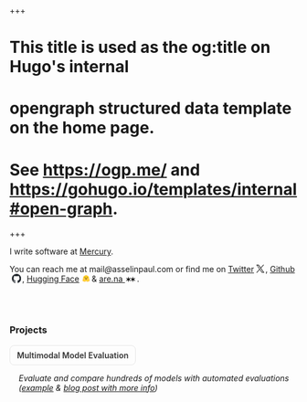+++
# This title is used as the og:title on Hugo's internal
# opengraph structured data template on the home page.
# See https://ogp.me/ and https://gohugo.io/templates/internal#open-graph.
+++
<br>
<div id="intro">
I write software at <a
                href="https://mercury.com"
                target="_blank"
              >Mercury</a>.

<br>


You can reach me at <a
                style="text-decoration: none"
                href="mailto:mail@asselinpaul.com"
              >
<span class="highlighted"
                  >mail<i style="padding-left: 0px; padding-right: 0px">@</i
                  >asselinpaul.com</span
                >
</a>
or find me on
<a target="_blank" href="https://twitter.com/asselinpaul"
                >Twitter</a
              ><svg
                xmlns="http://www.w3.org/2000/svg"
                width="14"
                height="14"
                viewBox="0 0 300 300"
                version="1.1"
                style="margin-bottom: -1px; margin-left: 4px; margin-right: 2px"
              >
<path
                  d="M178.57 127.15 290.27 0h-26.46l-97.03 110.38L89.34 0H0l117.13 166.93L0 300.25h26.46l102.4-116.59 81.8 116.59h89.34M36.01 19.54H76.66l187.13 262.13h-40.66"
                /></svg
              >,
<a target="_blank" href="https://github.com/asselinpaul">Github</a
              ><svg
                width="16"
                height="16"
                viewBox="0 0 96 96"
                xmlns="http://www.w3.org/2000/svg"
                style="margin-bottom: -2px; margin-left: 4px; margin-right: 2px"
              >
<path
                  fill-rule="evenodd"
                  clip-rule="evenodd"
                  d="M48.854 0C21.839 0 0 22 0 49.217c0 21.756 13.993 40.172 33.405 46.69 2.427.49 3.316-1.059 3.316-2.362 0-1.141-.08-5.052-.08-9.127-13.59 2.934-16.42-5.867-16.42-5.867-2.184-5.704-5.42-7.17-5.42-7.17-4.448-3.015.324-3.015.324-3.015 4.934.326 7.523 5.052 7.523 5.052 4.367 7.496 11.404 5.378 14.235 4.074.404-3.178 1.699-5.378 3.074-6.6-10.839-1.141-22.243-5.378-22.243-24.283 0-5.378 1.94-9.778 5.014-13.2-.485-1.222-2.184-6.275.486-13.038 0 0 4.125-1.304 13.426 5.052a46.97 46.97 0 0 1 12.214-1.63c4.125 0 8.33.571 12.213 1.63 9.302-6.356 13.427-5.052 13.427-5.052 2.67 6.763.97 11.816.485 13.038 3.155 3.422 5.015 7.822 5.015 13.2 0 18.905-11.404 23.06-22.324 24.283 1.78 1.548 3.316 4.481 3.316 9.126 0 6.6-.08 11.897-.08 13.526 0 1.304.89 2.853 3.316 2.364 19.412-6.52 33.405-24.935 33.405-46.691C97.707 22 75.788 0 48.854 0z"
                  fill="#24292f"
                /></svg
              >,
<a
                target="_blank"
                href="https://huggingface.co/asselinpaul/activity/likes"
                >Hugging Face</a
              >
<svg
                width="16"
                height="16"
                viewBox="0 0 256 256"
                fill="none"
                xmlns="http://www.w3.org/2000/svg"
                style="margin-bottom: -2px; margin-right: -2px"
              >
<path
                  d="M230.721 172.7C230.183 170.673 229.313 168.75 228.146 167.008C228.396 166.091 228.587 165.159 228.714 164.217C229.543 158.241 227.471 152.77 223.567 148.537C221.452 146.225 219.185 144.698 216.784 143.761C218.36 137.018 219.157 130.117 219.161 123.193C219.161 120.03 218.982 116.932 218.682 113.88C218.526 112.356 218.337 110.836 218.115 109.32C217.428 104.847 216.408 100.431 215.064 96.11C214.183 93.2707 213.164 90.476 212.01 87.736C210.281 83.6782 208.262 79.75 205.969 75.982C204.465 73.475 202.827 71.0508 201.062 68.72C200.197 67.543 199.296 66.3938 198.358 65.274C195.58 61.898 192.561 58.7277 189.325 55.788C188.25 54.7997 187.145 53.8453 186.01 52.926C184.893 51.9943 183.751 51.0927 182.586 50.222C180.241 48.4766 177.818 46.8392 175.324 45.315C161.543 36.945 145.382 32.145 128.109 32.145C77.817 32.145 37.057 72.907 37.057 123.196C37.055 130.208 37.867 137.196 39.477 144.02C37.317 144.958 35.247 146.42 33.327 148.535C29.424 152.766 27.351 158.217 28.18 164.193C28.306 165.142 28.495 166.082 28.747 167.006C27.5811 168.749 26.7117 170.673 26.174 172.7C24.974 177.261 25.369 181.374 26.894 184.978C25.236 189.688 25.65 194.704 27.809 199.065C29.379 202.25 31.626 204.714 34.396 206.916C37.689 209.534 41.811 211.758 46.783 213.892C52.715 216.422 59.956 218.799 63.249 219.671C71.755 221.873 79.911 223.269 88.177 223.337C99.954 223.446 110.096 220.677 117.357 213.59C120.924 214.027 124.515 214.246 128.109 214.244C131.906 214.236 135.699 213.997 139.467 213.529C146.711 220.661 156.892 223.455 168.712 223.343C176.977 223.277 185.133 221.881 193.617 219.676C196.932 218.804 204.17 216.427 210.105 213.897C215.077 211.76 219.199 209.536 222.514 206.922C225.263 204.719 227.508 202.256 229.079 199.071C231.26 194.709 231.652 189.693 230.017 184.983C231.527 181.379 231.92 177.257 230.721 172.7ZM222.281 184.673C223.952 187.844 224.059 191.427 222.585 194.764C220.349 199.821 214.795 203.805 204.008 208.082C197.3 210.742 191.158 212.443 191.104 212.458C182.232 214.759 174.208 215.928 167.262 215.928C155.76 215.928 147.201 212.754 141.773 206.486C132.594 208.05 123.222 208.103 114.026 206.644C108.591 212.808 100.081 215.928 88.676 215.928C81.729 215.928 73.706 214.759 64.833 212.458C64.779 212.443 58.639 210.742 51.929 208.082C41.143 203.805 35.587 199.824 33.352 194.764C31.878 191.427 31.985 187.844 33.656 184.673C33.81 184.378 33.976 184.091 34.153 183.813C33.1516 182.309 32.4799 180.61 32.182 178.827C31.8842 177.045 31.967 175.22 32.425 173.472C33.089 170.949 34.46 168.851 36.322 167.344C35.425 165.87 34.8365 164.23 34.592 162.522C34.056 158.808 35.289 155.1 38.062 152.076C40.222 149.723 43.275 148.428 46.655 148.428H46.745C44.1965 140.259 42.9044 131.75 42.913 123.193C42.913 76.522 80.749 38.683 127.427 38.683C174.104 38.683 211.94 76.518 211.94 123.193C211.947 131.773 210.646 140.304 208.081 148.492C208.489 148.452 208.889 148.432 209.282 148.431C212.662 148.431 215.716 149.726 217.874 152.079C220.647 155.1 221.881 158.811 221.344 162.525C221.1 164.233 220.511 165.873 219.615 167.347C221.477 168.854 222.849 170.952 223.512 173.475C223.97 175.223 224.053 177.048 223.755 178.831C223.458 180.613 222.786 182.312 221.784 183.816C221.961 184.091 222.129 184.378 222.281 184.673Z"
                  fill="white"
                />
<path
                  d="M221.784 183.816C222.786 182.312 223.458 180.613 223.756 178.831C224.053 177.048 223.97 175.223 223.512 173.475C222.848 170.952 221.476 168.854 219.615 167.347C220.512 165.873 221.1 164.233 221.344 162.525C221.881 158.811 220.648 155.103 217.874 152.079C215.716 149.726 212.662 148.431 209.282 148.431C208.889 148.431 208.489 148.452 208.081 148.492C210.643 140.304 211.942 131.774 211.933 123.195C211.933 76.5231 174.097 38.6851 127.424 38.6851C80.75 38.6851 42.9099 76.5191 42.9099 123.195C42.9015 131.752 44.1936 140.261 46.742 148.43H46.6519C43.2719 148.43 40.219 149.724 38.06 152.077C35.287 155.098 34.0529 158.81 34.5899 162.523C34.8346 164.231 35.4231 165.872 36.3199 167.346C34.4579 168.852 33.086 170.95 32.422 173.473C31.9642 175.222 31.8817 177.047 32.1799 178.83C32.4781 180.612 33.1501 182.312 34.1519 183.816C33.9739 184.094 33.8099 184.381 33.6549 184.676C31.9849 187.847 31.877 191.43 33.352 194.767C35.588 199.824 41.1419 203.808 51.9289 208.085C58.6359 210.745 64.779 212.446 64.833 212.461C73.705 214.762 81.729 215.931 88.675 215.931C100.081 215.931 108.591 212.811 114.026 206.647C123.222 208.106 132.594 208.052 141.773 206.489C147.201 212.757 155.76 215.931 167.262 215.931C174.208 215.931 182.232 214.762 191.103 212.461C191.158 212.446 197.298 210.745 204.008 208.085C214.795 203.808 220.35 199.824 222.585 194.767C224.059 191.43 223.952 187.847 222.281 184.676C222.129 184.379 221.961 184.091 221.784 183.816ZM110.137 196.997C109.669 197.815 109.168 198.614 108.635 199.391C107.23 201.448 105.382 203.02 103.237 204.188C99.1369 206.424 93.947 207.205 88.675 207.205C80.346 207.205 71.808 205.256 67.023 204.015C66.787 203.954 37.689 195.735 41.373 188.739C41.993 187.562 43.0129 187.092 44.2979 187.092C49.4849 187.092 58.9299 194.816 62.9889 194.816C63.8959 194.816 64.5359 194.43 64.7969 193.488C66.5269 187.284 38.5039 184.676 40.8639 175.692C41.2799 174.102 42.41 173.456 43.998 173.456C50.856 173.455 66.248 185.516 69.467 185.516C69.714 185.516 69.8909 185.443 69.9869 185.291C70.0009 185.268 70.015 185.246 70.028 185.222C71.539 182.727 70.6719 180.913 60.3209 174.573L59.3269 173.968C47.9359 167.074 39.9409 162.925 44.4879 157.975C45.0109 157.404 45.7529 157.151 46.6539 157.151C47.7219 157.151 49.0149 157.508 50.4389 158.108C56.4549 160.645 64.793 167.564 68.276 170.581C68.8239 171.057 69.3683 171.538 69.9089 172.022C69.9089 172.022 74.319 176.608 76.985 176.608C77.599 176.608 78.1199 176.366 78.4729 175.768C80.364 172.58 60.9099 157.838 59.8129 151.755C59.0689 147.634 60.3349 145.546 62.6749 145.546C63.7879 145.546 65.1459 146.02 66.6449 146.971C71.2949 149.922 80.2729 165.35 83.5599 171.352C84.6619 173.363 86.5429 174.213 88.2379 174.213C91.6009 174.213 94.2299 170.87 88.5459 166.622C80.0029 160.23 83.001 149.782 87.078 149.139C87.252 149.111 87.4279 149.097 87.6029 149.097C91.3109 149.097 92.9459 155.486 92.9459 155.486C92.9459 155.486 97.7399 167.524 105.975 175.753C113.447 183.222 114.491 189.351 110.137 196.997ZM136.766 198.407L136.339 198.458L135.611 198.541C135.228 198.581 134.844 198.619 134.459 198.654L134.084 198.688L133.741 198.717L133.255 198.756L132.718 198.795L132.182 198.83L132.063 198.838C131.923 198.846 131.783 198.855 131.641 198.862L131.462 198.872C131.296 198.881 131.13 198.889 130.962 198.896L130.381 198.921L129.854 198.939L129.502 198.949H129.323C129.213 198.949 129.104 198.955 128.994 198.956H128.82C128.71 198.956 128.601 198.956 128.491 198.961L128.043 198.967H127.418C126.927 198.967 126.437 198.962 125.949 198.952L125.553 198.943C125.44 198.943 125.327 198.938 125.216 198.934L124.796 198.922L124.275 198.902L123.805 198.881L123.684 198.876L123.237 198.853C123.112 198.846 122.989 198.84 122.865 198.831L122.576 198.814C122.213 198.791 121.85 198.766 121.487 198.738L121.107 198.707C120.947 198.695 120.787 198.68 120.628 198.666C120.441 198.65 120.254 198.632 120.067 198.614C119.754 198.585 119.441 198.553 119.128 198.519H119.113C123.683 188.324 121.372 178.802 112.137 169.575C106.08 163.526 102.051 154.594 101.215 152.633C99.5229 146.828 95.045 140.375 87.608 140.375C86.979 140.375 86.351 140.425 85.73 140.523C82.472 141.036 79.624 142.911 77.592 145.733C75.396 143.002 73.262 140.831 71.332 139.605C68.422 137.76 65.5179 136.824 62.6889 136.824C59.1579 136.824 56.0019 138.274 53.8019 140.904L53.7459 140.971C53.7039 140.798 53.6639 140.625 53.6229 140.451L53.6179 140.428C53.1992 138.638 52.8477 136.833 52.5639 135.016C52.5639 135.004 52.5639 134.992 52.5579 134.98C52.5359 134.843 52.5159 134.705 52.4949 134.568C52.4334 134.162 52.3757 133.755 52.3219 133.348C52.2979 133.163 52.2719 132.978 52.2489 132.793L52.1809 132.238C52.1589 132.053 52.1409 131.885 52.1209 131.709L52.115 131.665C52.0351 130.945 51.9651 130.225 51.9049 129.503L51.8829 129.226L51.8479 128.754C51.8379 128.625 51.8279 128.495 51.8209 128.365C51.8209 128.334 51.8159 128.304 51.8149 128.275C51.7895 127.913 51.7678 127.55 51.7499 127.187C51.7399 126.998 51.7299 126.81 51.7219 126.62L51.7019 126.124L51.6969 125.974L51.6809 125.517L51.6709 125.128C51.6709 124.973 51.6629 124.818 51.6609 124.663C51.6579 124.508 51.6539 124.338 51.6529 124.174C51.6509 124.01 51.6529 123.848 51.6479 123.685C51.6439 123.521 51.6479 123.358 51.6479 123.195C51.6479 81.3421 85.5789 47.4111 127.436 47.4111C169.292 47.4111 203.222 81.3411 203.222 123.195V124.174C203.222 124.337 203.217 124.501 203.214 124.663C203.214 124.798 203.208 124.931 203.204 125.068C203.204 125.188 203.199 125.309 203.195 125.425C203.195 125.578 203.186 125.731 203.181 125.884V125.896L203.16 126.427C203.153 126.582 203.147 126.738 203.139 126.893L203.134 127.003L203.107 127.499C203.048 128.562 202.967 129.623 202.866 130.683V130.696C202.849 130.87 202.832 131.044 202.813 131.218L202.768 131.629L202.679 132.433L202.628 132.84L202.565 133.319C202.542 133.493 202.519 133.668 202.493 133.841C202.467 134.036 202.438 134.23 202.409 134.424L202.34 134.883L202.258 135.403C202.23 135.576 202.2 135.748 202.168 135.92C202.135 136.093 202.109 136.265 202.079 136.437C202.019 136.781 201.956 137.125 201.89 137.468C201.789 137.981 201.686 138.493 201.58 139.005L201.47 139.512C201.434 139.681 201.395 139.851 201.357 140.02C199.224 137.947 196.399 136.818 193.284 136.818C190.457 136.818 187.55 137.753 184.641 139.598C182.711 140.824 180.578 142.996 178.381 145.726C176.346 142.904 173.498 141.029 170.242 140.516C169.621 140.418 168.993 140.368 168.364 140.368C160.925 140.368 156.45 146.821 154.757 152.626C153.917 154.587 149.887 163.519 143.825 169.577C134.596 178.775 132.268 188.254 136.766 198.407ZM215.007 177.998L214.977 178.087C214.901 178.288 214.813 178.484 214.714 178.674C214.639 178.814 214.558 178.95 214.47 179.082C214.303 179.331 214.12 179.569 213.921 179.793C213.875 179.845 213.831 179.897 213.779 179.948C213.707 180.025 213.634 180.101 213.559 180.175C212.213 181.509 210.161 182.679 207.841 183.752C207.578 183.871 207.311 183.99 207.042 184.11L206.774 184.229C206.595 184.308 206.416 184.386 206.228 184.463C206.049 184.541 205.863 184.619 205.677 184.695L205.119 184.925C203.814 185.462 202.477 185.974 201.173 186.479L200.615 186.696L200.064 186.912C199.697 187.055 199.335 187.198 198.979 187.341L198.448 187.555L197.926 187.768L197.67 187.876C197.499 187.947 197.332 188.018 197.165 188.089C193.328 189.736 190.567 191.411 191.147 193.489C191.163 193.548 191.181 193.604 191.201 193.659C191.253 193.813 191.324 193.958 191.413 194.095C191.465 194.176 191.525 194.253 191.592 194.323C192.274 195.032 193.515 194.92 195.08 194.357C195.3 194.276 195.519 194.192 195.736 194.104L195.872 194.048C196.23 193.896 196.609 193.726 196.996 193.542C197.093 193.496 197.191 193.452 197.289 193.401C199.203 192.465 201.372 191.205 203.524 190.058C204.385 189.593 205.258 189.152 206.142 188.733C208.18 187.774 210.096 187.094 211.636 187.094C212.359 187.094 212.997 187.242 213.529 187.582L213.618 187.641C213.952 187.876 214.232 188.178 214.441 188.528C214.482 188.595 214.522 188.666 214.561 188.739C215.322 190.184 214.685 191.68 213.194 193.147C211.763 194.556 209.537 195.937 207.007 197.215C206.819 197.31 206.631 197.405 206.44 197.498C198.91 201.196 189.049 203.981 188.912 204.016C186.284 204.697 182.526 205.591 178.292 206.26L177.666 206.358L177.563 206.373C177.089 206.445 176.614 206.512 176.138 206.574C175.655 206.639 175.167 206.698 174.676 206.753L174.586 206.763C172.806 206.968 171.019 207.104 169.228 207.169H169.202C168.554 207.192 167.907 207.204 167.259 207.204H166.512C165.524 207.191 164.538 207.146 163.553 207.07C163.53 207.07 163.505 207.07 163.482 207.064C163.129 207.037 162.777 207.004 162.425 206.965C162.06 206.926 161.696 206.882 161.333 206.833C161.094 206.801 160.856 206.765 160.618 206.726C160.376 206.687 160.134 206.647 159.893 206.605L159.564 206.543L159.539 206.538C159.192 206.472 158.847 206.399 158.503 206.319C158.303 206.274 158.104 206.23 157.907 206.176L157.788 206.146C157.69 206.122 157.595 206.096 157.498 206.07L157.445 206.056L157.137 205.966C157.025 205.935 156.913 205.901 156.801 205.868L156.762 205.857L156.471 205.768C156.361 205.734 156.251 205.698 156.142 205.662L155.874 205.573L155.677 205.504C155.487 205.437 155.298 205.368 155.111 205.296L154.933 205.226L154.786 205.168C154.502 205.054 154.22 204.935 153.941 204.81L153.756 204.72L153.725 204.706C153.659 204.675 153.594 204.644 153.528 204.617C153.399 204.555 153.271 204.491 153.144 204.426L153.105 204.407L152.921 204.31C152.594 204.139 152.274 203.957 151.96 203.764L151.788 203.658C151.702 203.605 151.616 203.55 151.532 203.494L151.308 203.346L151.067 203.18L150.923 203.077C150.771 202.969 150.622 202.857 150.476 202.742L150.243 202.563C150.15 202.488 150.058 202.412 149.967 202.335C149.89 202.272 149.815 202.206 149.74 202.14L149.734 202.135C149.653 202.064 149.574 201.993 149.495 201.92C149.417 201.849 149.339 201.777 149.263 201.704L149.254 201.695C149.174 201.619 149.096 201.542 149.019 201.463C148.942 201.385 148.863 201.307 148.788 201.227C148.713 201.148 148.636 201.067 148.562 200.984C148.488 200.902 148.42 200.827 148.35 200.746L148.327 200.719C148.259 200.641 148.192 200.562 148.126 200.481C147.983 200.31 147.844 200.135 147.71 199.956C147.575 199.776 147.443 199.592 147.314 199.405L147.191 199.221C147.027 198.981 146.867 198.739 146.712 198.493C146.596 198.316 146.483 198.138 146.373 197.957C146.302 197.844 146.234 197.73 146.166 197.618L146.138 197.572C146.073 197.462 146.009 197.354 145.947 197.245C145.911 197.186 145.877 197.127 145.845 197.066C145.812 197.004 145.774 196.941 145.739 196.878L145.682 196.779L145.647 196.715C145.58 196.595 145.514 196.474 145.45 196.352C145.42 196.298 145.391 196.244 145.36 196.192L145.271 196.019L145.181 195.848C144.956 195.398 144.743 194.942 144.543 194.48L144.472 194.311C144.426 194.198 144.383 194.086 144.337 193.975C144.315 193.921 144.293 193.868 144.274 193.814C144.167 193.537 144.067 193.257 143.975 192.975C143.942 192.874 143.91 192.775 143.88 192.675C143.808 192.448 143.743 192.219 143.685 191.988C143.614 191.719 143.551 191.448 143.498 191.175C143.487 191.12 143.476 191.065 143.467 191.012C143.415 190.745 143.373 190.476 143.34 190.206C143.332 190.153 143.326 190.1 143.32 190.047L143.303 189.885C143.281 189.673 143.264 189.46 143.254 189.247C143.254 189.193 143.249 189.139 143.247 189.087C143.242 188.981 143.24 188.875 143.239 188.769C143.183 184.496 145.345 180.388 149.968 175.767C158.203 167.54 162.997 155.501 162.997 155.501C162.997 155.501 163.126 154.996 163.394 154.269C163.431 154.168 163.47 154.064 163.514 153.955C163.67 153.548 163.846 153.148 164.041 152.758L164.08 152.683C164.246 152.351 164.428 152.027 164.624 151.712C164.67 151.639 164.714 151.567 164.765 151.494C164.912 151.277 165.067 151.065 165.23 150.86C165.319 150.749 165.416 150.639 165.513 150.532C165.552 150.49 165.59 150.448 165.631 150.408C166.108 149.915 166.653 149.513 167.27 149.299L167.348 149.273C167.4 149.256 167.452 149.24 167.505 149.225C167.566 149.209 167.627 149.195 167.69 149.182L167.719 149.176C167.849 149.15 167.981 149.133 168.114 149.124H168.125C168.194 149.124 168.264 149.117 168.335 149.117C168.424 149.117 168.507 149.117 168.594 149.126C168.684 149.134 168.773 149.144 168.863 149.158C169.605 149.276 170.311 149.718 170.919 150.4C171.15 150.66 171.358 150.94 171.54 151.236C171.66 151.428 171.773 151.631 171.88 151.845C171.923 151.934 171.964 152.016 172.004 152.104C172.108 152.33 172.202 152.56 172.284 152.795C172.479 153.345 172.626 153.911 172.723 154.487C172.807 154.992 172.857 155.502 172.873 156.013C172.881 156.286 172.881 156.563 172.873 156.842C172.819 158.14 172.553 159.421 172.086 160.634C172.044 160.745 171.997 160.857 171.952 160.969C171.86 161.195 171.759 161.417 171.65 161.634C171.569 161.799 171.484 161.965 171.392 162.13C171.332 162.24 171.269 162.35 171.206 162.46C171.045 162.734 170.871 163.006 170.684 163.277L170.571 163.439C170.129 164.055 169.637 164.633 169.099 165.167C168.569 165.698 168.001 166.189 167.4 166.637C166.798 167.083 166.233 167.577 165.711 168.114C164.208 169.691 163.858 171.083 164.196 172.138C164.25 172.304 164.321 172.465 164.407 172.617C164.508 172.791 164.628 172.951 164.764 173.097L164.817 173.152L164.871 173.206C164.925 173.258 164.982 173.309 165.043 173.359L165.103 173.407C165.248 173.519 165.402 173.619 165.563 173.707C165.61 173.732 165.652 173.757 165.705 173.781C165.879 173.866 166.058 173.939 166.242 173.998C166.293 174.015 166.344 174.03 166.396 174.046L166.461 174.063L166.551 174.087L166.628 174.106L166.712 174.124L166.795 174.141L166.874 174.154C166.932 174.164 166.992 174.174 167.052 174.181L167.109 174.19L167.213 174.2L167.277 174.207L167.382 174.214H167.444L167.554 174.22H167.9L167.999 174.214L168.113 174.207L168.252 174.194L168.382 174.179C168.412 174.179 168.442 174.171 168.472 174.165C168.872 174.107 169.264 174.001 169.639 173.849L169.798 173.782C169.887 173.743 169.977 173.702 170.059 173.658C170.235 173.57 170.406 173.47 170.57 173.361C170.799 173.211 171.015 173.043 171.217 172.858C171.265 172.815 171.312 172.769 171.358 172.725C171.381 172.703 171.403 172.682 171.425 172.658C171.469 172.613 171.514 172.569 171.558 172.52C171.878 172.168 172.155 171.78 172.383 171.363C174.34 167.804 176.391 164.298 178.534 160.849L178.828 160.378L179.125 159.907C179.273 159.668 179.423 159.433 179.572 159.199L179.722 158.965C180.22 158.185 180.726 157.41 181.241 156.641L181.546 156.185C182.158 155.278 182.768 154.396 183.373 153.558L183.674 153.143C184.332 152.236 185.017 151.348 185.728 150.482L186.01 150.144C186.057 150.088 186.1 150.032 186.151 149.978C186.244 149.868 186.337 149.761 186.428 149.657C186.474 149.604 186.517 149.552 186.566 149.5L186.834 149.198L186.968 149.051C187.103 148.906 187.235 148.767 187.365 148.634C187.455 148.544 187.538 148.455 187.624 148.371C188.131 147.853 188.69 147.388 189.293 146.985L189.433 146.895C189.567 146.805 189.706 146.721 189.848 146.645C192.212 145.303 194.169 145.204 195.296 146.331C195.978 147.013 196.356 148.144 196.335 149.718C196.335 149.787 196.335 149.857 196.33 149.929V150.006C196.33 150.078 196.324 150.15 196.318 150.223C196.318 150.313 196.308 150.402 196.299 150.492C196.29 150.581 196.285 150.649 196.276 150.729C196.276 150.751 196.272 150.774 196.268 150.798C196.262 150.867 196.253 150.938 196.243 151.009C196.243 151.03 196.243 151.052 196.235 151.074C196.224 151.169 196.21 151.263 196.194 151.357C196.183 151.447 196.168 151.531 196.152 151.619L196.126 151.768C196.1 151.91 196.067 152.05 196.026 152.188C195.948 152.447 195.854 152.7 195.743 152.946C195.588 153.284 195.417 153.613 195.229 153.933C195.125 154.111 195.018 154.286 194.907 154.459C194.793 154.638 194.673 154.819 194.549 155.002C194.233 155.454 193.905 155.897 193.564 156.33L193.408 156.527C192.852 157.22 192.278 157.899 191.686 158.562L191.499 158.772C191.247 159.053 190.991 159.336 190.729 159.62L190.532 159.834C190.401 159.977 190.264 160.12 190.132 160.264C190.001 160.407 189.864 160.552 189.726 160.697L189.315 161.13L188.898 161.566L188.478 162.002C188.196 162.294 187.913 162.586 187.628 162.878C183.573 167.037 179.301 171.182 177.855 173.766C177.758 173.934 177.671 174.108 177.593 174.285C177.387 174.755 177.301 175.157 177.36 175.482C177.379 175.589 177.416 175.691 177.471 175.785C177.552 175.926 177.651 176.056 177.766 176.172C177.819 176.224 177.875 176.272 177.934 176.316C178.232 176.528 178.591 176.637 178.957 176.627H179.071L179.188 176.618L179.305 176.605L179.402 176.591C179.415 176.589 179.429 176.587 179.442 176.583L179.531 176.566L179.554 176.561L179.653 176.54L179.688 176.531C179.723 176.522 179.757 176.513 179.792 176.503C179.827 176.493 179.875 176.48 179.917 176.466C180.093 176.413 180.265 176.35 180.434 176.278C180.523 176.242 180.61 176.203 180.696 176.161C180.741 176.141 180.786 176.12 180.828 176.098L180.962 176.032C181.282 175.866 181.594 175.685 181.898 175.491L182.031 175.401C182.076 175.373 182.121 175.344 182.164 175.312L182.297 175.223L182.368 175.174L182.56 175.039C182.739 174.916 182.906 174.789 183.075 174.66L183.09 174.648L183.359 174.44C183.726 174.15 184.074 173.858 184.39 173.583L184.6 173.399L184.619 173.381L184.729 173.284C184.987 173.052 185.217 172.836 185.408 172.658L185.487 172.581C185.556 172.516 185.619 172.455 185.676 172.403L185.788 172.292L185.828 172.253L185.839 172.242L185.956 172.125L186.03 172.048L186.039 172.041L186.074 172.009L186.118 171.969L186.132 171.956L186.169 171.922L186.373 171.743L186.487 171.641C186.548 171.588 186.607 171.534 186.666 171.479L186.802 171.358C186.827 171.338 186.851 171.316 186.876 171.294L187.019 171.169L187.229 170.984L187.341 170.887C187.776 170.509 188.305 170.052 188.913 169.537L189.162 169.326L189.573 168.981L189.994 168.63C190.544 168.173 191.136 167.688 191.762 167.185L192.173 166.855C192.523 166.576 192.882 166.292 193.246 166.006C193.393 165.891 193.542 165.776 193.694 165.662C194.066 165.373 194.44 165.086 194.817 164.803C195.675 164.155 196.56 163.506 197.456 162.874L197.84 162.606C198.109 162.421 198.377 162.235 198.645 162.054L198.888 161.89C199.367 161.565 199.853 161.248 200.343 160.939L200.586 160.786L200.827 160.636C201.069 160.486 201.309 160.339 201.548 160.196L201.787 160.053L202.265 159.775L202.734 159.506L202.829 159.454L203.2 159.25C203.355 159.166 203.509 159.085 203.663 159.006L203.892 158.888L204.115 158.776C204.193 158.739 204.27 158.7 204.346 158.663C204.848 158.415 205.36 158.187 205.88 157.979C206.021 157.919 206.161 157.865 206.3 157.818L206.71 157.674C206.833 157.633 206.953 157.594 207.068 157.559L207.108 157.547C207.17 157.527 207.232 157.509 207.293 157.493L207.311 157.488C207.439 157.451 207.566 157.419 207.691 157.389H207.7C208.054 157.304 208.414 157.243 208.777 157.206C208.944 157.189 209.111 157.18 209.279 157.181H209.363C209.475 157.181 209.583 157.188 209.69 157.199C209.739 157.199 209.788 157.209 209.836 157.215H209.856C209.904 157.221 209.952 157.228 210 157.239C210.047 157.248 210.095 157.256 210.141 157.267H210.156C210.203 157.277 210.245 157.289 210.294 157.303C210.548 157.374 210.79 157.484 211.012 157.628C211.121 157.699 211.223 157.779 211.317 157.868L211.344 157.894C211.362 157.91 211.379 157.927 211.395 157.944L211.444 157.997C211.846 158.418 212.178 158.901 212.428 159.427L212.466 159.517C212.551 159.717 212.618 159.924 212.666 160.135C212.808 160.781 212.753 161.455 212.508 162.07C212.415 162.318 212.302 162.557 212.169 162.785C211.858 163.309 211.489 163.796 211.07 164.237L210.981 164.332C210.848 164.472 210.71 164.612 210.565 164.752C210.501 164.815 210.434 164.877 210.367 164.94L210.162 165.129L210.055 165.224C209.797 165.454 209.532 165.677 209.263 165.893C209.1 166.025 208.936 166.154 208.77 166.281C208.184 166.729 207.587 167.161 206.979 167.578C206.612 167.83 206.242 168.077 205.869 168.321C204.95 168.924 204.021 169.512 203.083 170.084C201.115 171.294 198.934 172.588 196.609 173.995L196.007 174.36C195.348 174.762 194.726 175.146 194.14 175.512L193.845 175.697L193.287 176.055C192.917 176.292 192.548 176.531 192.179 176.77L191.882 176.966C191.737 177.06 191.593 177.156 191.449 177.252L191.308 177.342L190.876 177.633L190.647 177.79L190.379 177.976L190.13 178.149C189.713 178.444 189.325 178.725 188.968 178.992L188.834 179.094C188.624 179.253 188.416 179.415 188.211 179.58C187.902 179.829 187.62 180.067 187.367 180.296L187.243 180.409C187.172 180.474 187.102 180.539 187.035 180.603C186.989 180.648 186.946 180.693 186.898 180.736L186.834 180.8C186.691 180.944 186.551 181.091 186.416 181.242L186.35 181.318C186.203 181.488 186.075 181.651 185.963 181.81L185.913 181.881C185.825 182.009 185.744 182.141 185.671 182.277C185.652 182.311 185.635 182.345 185.618 182.379L185.569 182.481L185.536 182.555L185.515 182.605L185.498 182.65L185.475 182.711C185.413 182.88 185.37 183.056 185.345 183.234L185.337 183.296L185.331 183.354V183.669C185.331 183.695 185.331 183.721 185.338 183.749L185.343 183.797C185.343 183.823 185.349 183.848 185.353 183.876C185.357 183.902 185.364 183.949 185.372 183.986V183.991C185.379 184.026 185.386 184.06 185.395 184.095C185.404 184.13 185.413 184.17 185.424 184.206C185.443 184.277 185.467 184.347 185.492 184.417C185.508 184.459 185.523 184.5 185.54 184.541C185.54 184.549 185.546 184.558 185.55 184.566L185.586 184.647L185.636 184.758C185.69 184.873 185.749 184.985 185.813 185.094L185.879 185.208L185.947 185.322C185.959 185.341 185.973 185.359 185.988 185.376L186.01 185.399L186.035 185.422L186.061 185.442C186.099 185.469 186.14 185.49 186.183 185.505C186.206 185.513 186.23 185.519 186.254 185.525C186.831 185.655 188.017 185.178 189.593 184.346C189.682 184.298 189.78 184.248 189.875 184.196L190.355 183.934L190.589 183.804C190.756 183.715 190.926 183.614 191.1 183.515L191.417 183.336C193.5 182.137 195.988 180.597 198.56 179.093C198.801 178.952 199.043 178.811 199.285 178.672L199.771 178.361C200.335 178.038 200.902 177.719 201.471 177.404C202.188 177.01 202.91 176.626 203.639 176.254L204.115 176.013C204.431 175.857 204.744 175.705 205.053 175.557C205.651 175.273 206.256 175.003 206.868 174.748L207.203 174.612L207.243 174.596C209.018 173.893 210.627 173.459 211.929 173.459C212.21 173.456 212.492 173.48 212.769 173.528H212.778C212.867 173.544 212.948 173.562 213.031 173.582H213.046C213.259 173.636 213.466 173.713 213.662 173.812C213.937 173.954 214.184 174.143 214.393 174.371C214.489 174.477 214.574 174.592 214.649 174.714C214.789 174.929 214.899 175.162 214.978 175.406C215.01 175.501 215.038 175.594 215.067 175.693C215.278 176.45 215.257 177.253 215.007 177.998Z"
                  fill="#FF9D00"
                />
<path
                  fill-rule="evenodd"
                  clip-rule="evenodd"
                  d="M203.21 123.685V123.194C203.21 81.34 169.292 47.411 127.435 47.411C85.5791 47.411 51.648 81.342 51.648 123.194V123.358C51.646 123.467 51.645 123.576 51.648 123.685C51.6529 123.848 51.6546 124.011 51.653 124.174L51.6581 124.534L51.661 124.663C51.661 124.723 51.6631 124.782 51.6651 124.842C51.6681 124.937 51.67 125.033 51.67 125.128L51.681 125.517L51.697 125.974L51.702 126.124L51.722 126.597V126.62C51.73 126.805 51.7401 126.989 51.7491 127.173L51.75 127.187C51.76 127.375 51.7701 127.564 51.7821 127.753C51.7921 127.927 51.802 128.101 51.815 128.275L51.8171 128.306C51.8258 128.455 51.8358 128.605 51.847 128.754L51.85 128.794L51.883 129.226L51.8861 129.254C51.8921 129.338 51.898 129.422 51.906 129.503C51.9658 130.224 52.0355 130.945 52.1151 131.664L52.12 131.709L52.181 132.238L52.2491 132.793L52.299 133.17L52.322 133.347C52.3753 133.755 52.433 134.162 52.495 134.568L52.4991 134.595L52.558 134.979C52.8435 136.808 53.1971 138.626 53.618 140.429L53.6231 140.451L53.655 140.586L53.746 140.971L53.802 140.904C56.002 138.274 59.158 136.824 62.689 136.824C65.519 136.824 68.4221 137.76 71.3321 139.605C73.2621 140.831 75.3961 143.002 77.5921 145.733C79.6241 142.911 82.4721 141.035 85.7301 140.523C86.3513 140.425 86.9792 140.376 87.6081 140.375C95.0441 140.375 99.523 146.828 101.215 152.633C102.051 154.594 106.08 163.526 112.156 169.568C121.392 178.795 123.703 188.316 119.132 198.511H119.148C119.459 198.546 119.772 198.578 120.087 198.607C120.274 198.625 120.46 198.643 120.648 198.659L120.714 198.665L121.127 198.7L121.507 198.73C121.869 198.758 122.232 198.784 122.596 198.807L122.885 198.824L123.114 198.838L123.256 198.846L123.703 198.869L123.825 198.874L124.294 198.895L124.816 198.915L125.235 198.927L125.305 198.929C125.394 198.933 125.483 198.936 125.572 198.936L125.668 198.939C126.258 198.953 126.847 198.96 127.437 198.959H128.063L128.51 198.954C128.62 198.949 128.729 198.949 128.84 198.949H129.014L129.165 198.945C129.224 198.943 129.283 198.941 129.343 198.941H129.522L129.873 198.932L130.401 198.914L130.982 198.888C131.15 198.882 131.316 198.873 131.482 198.865L131.661 198.854L131.927 198.84L132.083 198.831L132.201 198.823L132.738 198.788L133.274 198.749L133.761 198.71L134.103 198.681L134.479 198.647C135.107 198.591 135.733 198.525 136.359 198.45L136.786 198.399C132.287 188.247 134.616 178.767 143.813 169.577C149.876 163.519 153.905 154.587 154.745 152.625C156.438 146.821 160.914 140.368 168.352 140.368C168.981 140.368 169.61 140.418 170.231 140.516C173.486 141.028 176.334 142.904 178.369 145.726C180.566 142.996 182.699 140.823 184.63 139.597C187.539 137.753 190.445 136.817 193.272 136.817C196.388 136.817 199.212 137.947 201.345 140.02C201.384 139.851 201.422 139.682 201.459 139.512L201.568 139.006C201.607 138.821 201.646 138.636 201.683 138.451C201.749 138.124 201.815 137.797 201.878 137.467C201.944 137.125 202.007 136.781 202.067 136.437L202.098 136.251C202.117 136.141 202.135 136.031 202.156 135.92C202.19 135.748 202.218 135.576 202.246 135.402L202.257 135.336L202.328 134.883L202.398 134.424V134.42C202.449 134.081 202.497 133.742 202.542 133.403L202.553 133.319L202.616 132.841L202.667 132.433L202.757 131.629L202.792 131.306L202.801 131.218C202.82 131.044 202.838 130.87 202.854 130.696V130.682C202.867 130.544 202.881 130.405 202.893 130.266C202.964 129.478 203.024 128.686 203.072 127.891C203.081 127.761 203.088 127.63 203.096 127.499V127.493L203.122 127.002L203.128 126.892C203.144 126.56 203.158 126.228 203.169 125.896V125.884L203.174 125.754C203.179 125.645 203.183 125.535 203.183 125.425L203.185 125.381C203.189 125.278 203.193 125.172 203.193 125.067L203.196 124.977C203.199 124.872 203.202 124.768 203.202 124.663L203.204 124.574C203.207 124.441 203.21 124.307 203.21 124.174V123.685ZM108.638 199.391C114.64 190.59 114.214 183.984 105.98 175.754C97.7441 167.523 92.951 155.487 92.951 155.487C92.951 155.487 91.1621 148.496 87.0821 149.138C83.0021 149.78 80.0091 160.227 88.5521 166.622C97.0941 173.017 86.8521 177.353 83.5641 171.352C80.2761 165.35 71.299 149.923 66.645 146.972C61.991 144.021 58.718 145.675 59.815 151.757C60.36 154.776 65.4281 159.929 70.1631 164.743C74.9671 169.627 79.428 174.163 78.474 175.768C76.581 178.955 69.9141 172.023 69.9141 172.023C69.9141 172.023 49.038 153.025 44.494 157.976C40.304 162.539 46.765 166.418 56.7211 172.397C57.5671 172.905 58.4391 173.429 59.3321 173.969C70.7231 180.865 71.609 182.684 69.992 185.293C69.395 186.257 65.582 183.968 60.892 181.153C52.897 176.352 42.3551 170.023 40.8661 175.688C39.5781 180.591 47.334 183.595 54.368 186.32C60.228 188.59 65.5881 190.666 64.7991 193.484C63.9821 196.406 59.5531 193.969 54.7121 191.305C49.2771 188.314 43.3221 185.038 41.3731 188.735C37.6901 195.725 66.7831 203.954 67.0231 204.015C76.4231 206.453 100.295 211.619 108.638 199.391ZM147.303 199.391C141.301 190.59 141.727 183.984 149.962 175.754C158.197 167.523 162.99 155.487 162.99 155.487C162.99 155.487 164.779 148.496 168.859 149.138C172.939 149.78 175.932 160.227 167.39 166.622C158.847 173.017 169.089 177.353 172.377 171.352C175.666 165.35 184.637 149.923 189.291 146.972C193.945 144.021 197.22 145.675 196.122 151.757C195.578 154.776 190.509 159.929 185.774 164.744C180.97 169.628 176.509 174.163 177.462 175.768C179.355 178.955 186.027 172.019 186.027 172.019C186.027 172.019 206.902 153.022 211.448 157.973C215.637 162.535 209.176 166.415 199.219 172.394C198.348 172.917 197.478 173.441 196.609 173.966C185.218 180.862 184.332 182.681 185.948 185.289C186.546 186.254 190.359 183.964 195.048 181.149C203.044 176.349 213.586 170.019 215.075 175.685C216.364 180.588 208.607 183.592 201.573 186.317C195.713 188.587 190.353 190.663 191.141 193.481C191.957 196.402 196.385 193.965 201.225 191.301C206.66 188.31 212.616 185.032 214.564 188.732C218.248 195.726 189.15 203.947 188.915 204.007C179.515 206.453 155.643 211.619 147.303 199.391Z"
                  fill="#FFD21E"
                />
<path
                  fill-rule="evenodd"
                  clip-rule="evenodd"
                  d="M152.047 102.567C153.229 102.985 154.108 104.257 154.944 105.468C156.074 107.104 157.126 108.627 158.74 107.769C160.644 106.756 162.205 105.202 163.225 103.302C164.246 101.402 164.681 99.2427 164.475 97.096C164.321 95.4908 163.813 93.9398 162.987 92.5548C162.161 91.1697 161.038 89.985 159.7 89.0862C158.361 88.1874 156.839 87.5968 155.245 87.3569C153.65 87.117 152.022 87.2339 150.478 87.699C148.934 88.1639 147.513 88.9653 146.316 90.0455C145.119 91.1257 144.176 92.4578 143.556 93.946C142.936 95.4342 142.653 97.0415 142.728 98.652C142.804 100.263 143.235 101.836 143.992 103.26C144.74 104.667 146.4 104.003 148.152 103.302C149.525 102.753 150.956 102.181 152.047 102.567ZM100.672 102.567C99.49 102.985 98.611 104.258 97.775 105.468C96.645 107.105 95.592 108.627 93.979 107.769C91.5845 106.501 89.7482 104.386 88.8278 101.838C87.9075 99.2895 87.9692 96.4896 89.0008 93.9841C90.0324 91.4786 91.9601 89.4471 94.408 88.2855C96.856 87.1239 99.6488 86.9156 102.242 87.701C104.307 88.3228 106.141 89.5427 107.513 91.2065C108.885 92.8704 109.732 94.9035 109.949 97.049C110.165 99.1945 109.74 101.356 108.728 103.26C107.979 104.667 106.319 104.003 104.567 103.303C103.193 102.753 101.764 102.181 100.672 102.567ZM144.099 149.318C152.242 142.903 155.233 132.429 155.233 125.977C155.233 120.877 151.802 122.482 146.309 125.202L145.999 125.355C140.957 127.852 134.245 131.177 126.877 131.177C119.508 131.177 112.796 127.852 107.755 125.354C102.084 122.545 98.527 120.783 98.527 125.978C98.527 132.634 101.709 143.563 110.443 149.912C111.596 147.573 113.219 145.497 115.211 143.813C117.202 142.129 119.52 140.874 122.018 140.126C122.89 139.866 123.788 141.367 124.707 142.904C125.594 144.386 126.501 145.902 127.423 145.902C128.406 145.902 129.371 144.408 130.314 142.95C131.299 141.425 132.26 139.94 133.189 140.237C137.864 141.738 141.775 144.993 144.099 149.318Z"
                  fill="#32343D"
                />
<path
                  d="M144.097 149.317C139.856 152.659 134.219 154.9 126.878 154.9C119.981 154.9 114.587 152.922 110.443 149.911C111.596 147.572 113.219 145.495 115.211 143.812C117.202 142.128 119.52 140.873 122.018 140.125C123.73 139.614 125.545 145.901 127.423 145.901C129.433 145.901 131.37 139.655 133.189 140.236C137.863 141.738 141.773 144.993 144.097 149.317Z"
                  fill="#FF323D"
                />
<path
                  fill-rule="evenodd"
                  clip-rule="evenodd"
                  d="M81.2 111.64C80.2312 112.288 79.1173 112.687 77.9572 112.801C76.7971 112.916 75.6267 112.742 74.55 112.295C73.6893 111.94 72.9072 111.418 72.2488 110.759C71.5903 110.101 71.0684 109.319 70.713 108.458C70.267 107.381 70.0935 106.211 70.2082 105.051C70.3228 103.891 70.7219 102.777 71.37 101.808C72.1488 100.642 73.2558 99.7333 74.5512 99.1967C75.8466 98.6601 77.272 98.5197 78.6471 98.7935C80.0223 99.0672 81.2853 99.7427 82.2764 100.734C83.2675 101.726 83.9422 102.99 84.215 104.365C84.4883 105.74 84.3477 107.165 83.8113 108.46C83.2748 109.755 82.3654 110.861 81.2 111.64ZM182.613 111.64C181.644 112.288 180.53 112.687 179.37 112.801C178.209 112.916 177.039 112.742 175.962 112.295C175.101 111.939 174.319 111.418 173.661 110.759C173.003 110.101 172.481 109.319 172.125 108.458C171.68 107.381 171.507 106.211 171.621 105.051C171.736 103.891 172.135 102.777 172.782 101.808C173.364 100.936 174.133 100.205 175.032 99.6658C175.931 99.1269 176.938 98.7942 177.981 98.6917C179.025 98.5891 180.078 98.7193 181.064 99.0728C182.051 99.4264 182.947 99.9944 183.688 100.736C184.68 101.727 185.355 102.99 185.628 104.365C185.902 105.74 185.761 107.165 185.224 108.46C184.687 109.755 183.779 110.861 182.613 111.64Z"
                  fill="#FFAD03"
                />
</svg>
&
<a target="_blank" href="https://www.are.na/paul-asselin"
                >are.na
<svg
                  style="width: 16px; padding-right: 3px; margin-left: 2px"
                  xmlns="http://www.w3.org/2000/svg"
                  viewBox="0 0 150.38 88.986"
                >
<path
                    d="M148.93 62.356l-20.847-16.384c-1.276-1-1.276-2.642 0-3.645l20.848-16.38c1.28-1.002 1.815-2.695 1.19-3.76-.626-1.062-2.374-1.44-3.88-.84l-24.79 9.874c-1.507.606-2.927-.22-3.153-1.83L114.57 2.926C114.34 1.317 113.13 0 111.877 0c-1.247 0-2.456 1.317-2.68 2.925l-3.73 26.467c-.228 1.61-1.646 2.434-3.155 1.83l-24.38-9.71c-1.512-.602-3.975-.602-5.483 0l-24.384 9.71c-1.508.604-2.928-.22-3.154-1.83L41.186 2.925C40.956 1.317 39.748 0 38.5 0c-1.252 0-2.463 1.317-2.688 2.925l-3.73 26.467c-.226 1.61-1.645 2.434-3.153 1.83L4.14 21.35c-1.507-.603-3.252-.223-3.878.838-.625 1.066-.092 2.76 1.184 3.76l20.85 16.38c1.277 1.003 1.277 2.645 0 3.646L1.446 62.356C.166 63.358-.364 65.152.26 66.34c.627 1.19 2.372 1.668 3.877 1.064l24.567-9.866c1.51-.603 2.914.218 3.125 1.828l3.544 26.696c.214 1.607 1.618 2.923 3.12 2.923 1.5 0 2.905-1.315 3.12-2.923l3.55-26.696c.21-1.61 1.62-2.43 3.122-1.828l24.164 9.698c1.506.606 3.97.606 5.477 0l24.16-9.698c1.504-.603 2.91.218 3.125 1.828l3.55 26.696c.212 1.607 1.617 2.923 3.115 2.923 1.502 0 2.907-1.315 3.12-2.923l3.55-26.696c.216-1.61 1.62-2.43 3.124-1.828l24.57 9.866c1.5.604 3.25.125 3.876-1.063.627-1.186.094-2.98-1.185-3.982zM95.89 46.18L77.53 60.315c-1.285.99-3.393.99-4.674 0L54.49 46.18c-1.284-.99-1.294-2.62-.02-3.625l18.4-14.493c1.274-1.005 3.363-1.005 4.638 0l18.4 14.493c1.277 1.004 1.267 2.634-.02 3.626z"
                  ></path></svg></a
              >.

</div>

<br>
<br>

### Projects

<a target="_blank" class="interact-bounce" style="border: 1px solid rgba(31, 31, 31, .1);
color: rgba(31, 31, 31, .9);
font-weight: 600;
text-decoration: none;
border-width: 1px;
border-radius: 0.5rem;
padding-left: .75rem;
padding-right: .75rem;
padding-top: .5rem;
padding-bottom: .5rem;
display: inline-block" href="https://nonfinito.xyz">
Multimodal Model Evaluation
</a>
<br>

<div style="margin-left: 1rem">
<i>
      Evaluate and compare hundreds of models with automated evaluations
      (<a
      target="_blank"
      href="https://nonfinito.xyz/evals?dataset=4d2acc57-ddd7-4b6b-92cb-af7623378dde"
      >example</a
      >
      & <a target="_blank" href="/003.html">blog post with more info</a>)
</i>  </div>

